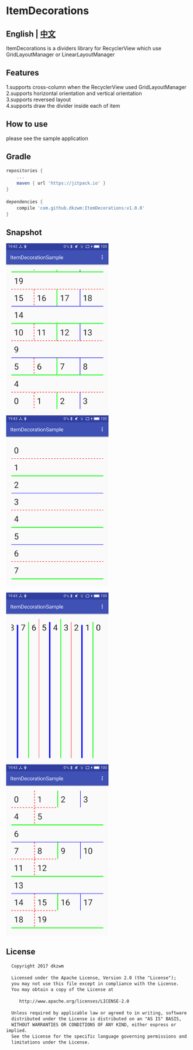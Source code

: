 # ItemDecorations
## English | [中文](https://github.com/dkzwm/ItemDecorations/blob/master/README_CN.md)
<p>
ItemDecorations is a dividers library for RecyclerView which use GridLayoutManager or LinearLayoutManager
<p/>

## Features
 1.supports cross-column when the RecyclerView used GridLayoutManager  
 2.supports horizontal orientation and vertical orientation  
 3.supports reversed layout  
 4.supports draw the divider inside each of item  

## How to use
 please see the sample application  
 
## Gradle
```groovy
repositories {  
    ...
    maven { url 'https://jitpack.io' }  
}

dependencies {  
    compile 'com.github.dkzwm:ItemDecorations:v1.0.0'
}
``` 
## Snapshot
<p>
<img src="snapshot1.png" alt="Drawing" width="280" />
<img src="snapshot2.png" alt="Drawing" width="280" />
<p/>
<p>
<img src="snapshot3.png" alt="Drawing" width="280" />
<img src="snapshot4.png" alt="Drawing" width="280" />
<p/>


  License
  -------

      Copyright 2017 dkzwm

      Licensed under the Apache License, Version 2.0 (the "License");
      you may not use this file except in compliance with the License.
      You may obtain a copy of the License at

         http://www.apache.org/licenses/LICENSE-2.0

      Unless required by applicable law or agreed to in writing, software
      distributed under the License is distributed on an "AS IS" BASIS,
      WITHOUT WARRANTIES OR CONDITIONS OF ANY KIND, either express or implied.
      See the License for the specific language governing permissions and
      limitations under the License.